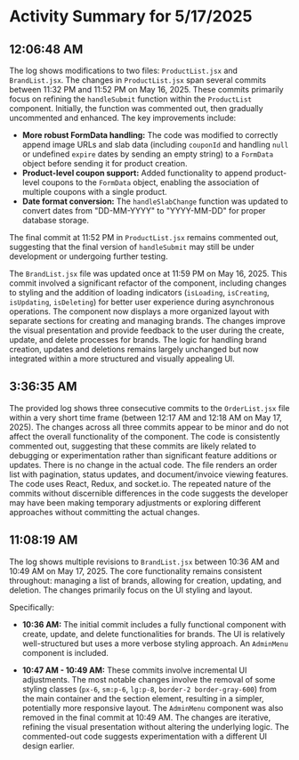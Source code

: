 # Activity Summary for 5/17/2025

## 12:06:48 AM
The log shows modifications to two files: `ProductList.jsx` and `BrandList.jsx`.  The changes in `ProductList.jsx` span several commits between 11:32 PM and 11:52 PM on May 16, 2025. These commits primarily focus on refining the `handleSubmit` function within the `ProductList` component.  Initially, the function was commented out, then gradually uncommented and enhanced.  The key improvements include:

* **More robust FormData handling:** The code was modified to correctly append image URLs and slab data (including `couponId` and handling `null` or undefined `expire` dates by sending an empty string) to a `FormData` object before sending it for product creation.
* **Product-level coupon support:**  Added functionality to append product-level coupons to the `FormData` object, enabling the association of multiple coupons with a single product.
* **Date format conversion:** The `handleSlabChange` function was updated to convert dates from "DD-MM-YYYY" to "YYYY-MM-DD" for proper database storage.

The final commit at 11:52 PM in `ProductList.jsx` remains commented out, suggesting that the final version of `handleSubmit` may still be under development or undergoing further testing.

The `BrandList.jsx` file was updated once at 11:59 PM on May 16, 2025. This commit involved a significant refactor of the component, including changes to styling and the addition of loading indicators (`isLoading`, `isCreating`, `isUpdating`, `isDeleting`) for better user experience during asynchronous operations. The component now displays a more organized layout with separate sections for creating and managing brands.  The changes improve the visual presentation and provide feedback to the user during the create, update, and delete processes for brands.  The logic for handling brand creation, updates and deletions remains largely unchanged but now integrated within a more structured and visually appealing UI.


## 3:36:35 AM
The provided log shows three consecutive commits to the `OrderList.jsx` file within a very short time frame (between 12:17 AM and 12:18 AM on May 17, 2025).  The changes across all three commits appear to be minor and do not affect the overall functionality of the component.  The code is consistently commented out, suggesting that these commits are likely related to debugging or experimentation rather than significant feature additions or updates.  There is no change in the actual code.  The file renders an order list with pagination, status updates, and document/invoice viewing features.  The code uses React, Redux, and socket.io.  The repeated nature of the commits without discernible differences in the code suggests the developer may have been making temporary adjustments or exploring different approaches without committing the actual changes.


## 11:08:19 AM
The log shows multiple revisions to `BrandList.jsx` between 10:36 AM and 10:49 AM on May 17, 2025.  The core functionality remains consistent throughout:  managing a list of brands, allowing for creation, updating, and deletion.  The changes primarily focus on the UI styling and layout.

Specifically:

* **10:36 AM:** The initial commit includes a fully functional component with create, update, and delete functionalities for brands.  The UI is relatively well-structured but uses a more verbose styling approach.  An `AdminMenu` component is included.

* **10:47 AM - 10:49 AM:**  These commits involve incremental UI adjustments.  The most notable changes involve the removal of some styling classes (`px-6`, `sm:p-6`, `lg:p-8`, `border-2 border-gray-600`) from the main container and the section element, resulting in a simpler, potentially more responsive layout.  The `AdminMenu` component was also removed in the final commit at 10:49 AM.  The changes are iterative, refining the visual presentation without altering the underlying logic.  The commented-out code suggests experimentation with a different UI design earlier.
